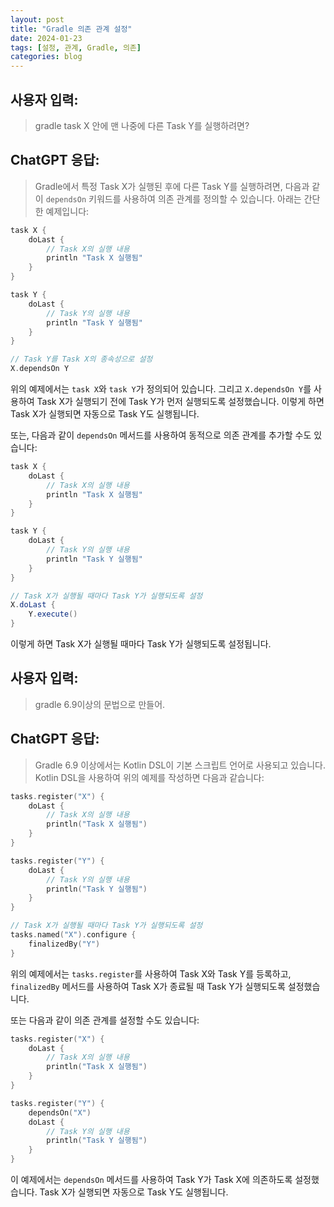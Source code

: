 ```yaml
---
layout: post
title: "Gradle 의존 관계 설정"
date: 2024-01-23
tags: [설정, 관계, Gradle, 의존]
categories: blog
---
```


## 사용자 입력:
> gradle task X  안에 맨 나중에 다른 Task Y를 실행하려면?

## ChatGPT 응답:
> Gradle에서 특정 Task X가 실행된 후에 다른 Task Y를 실행하려면, 다음과 같이 `dependsOn` 키워드를 사용하여 의존 관계를 정의할 수 있습니다. 아래는 간단한 예제입니다:

```groovy
task X {
    doLast {
        // Task X의 실행 내용
        println "Task X 실행됨"
    }
}

task Y {
    doLast {
        // Task Y의 실행 내용
        println "Task Y 실행됨"
    }
}

// Task Y를 Task X의 종속성으로 설정
X.dependsOn Y
```

위의 예제에서는 `task X`와 `task Y`가 정의되어 있습니다. 그리고 `X.dependsOn Y`를 사용하여 Task X가 실행되기 전에 Task Y가 먼저 실행되도록 설정했습니다. 이렇게 하면 Task X가 실행되면 자동으로 Task Y도 실행됩니다.

또는, 다음과 같이 `dependsOn` 메서드를 사용하여 동적으로 의존 관계를 추가할 수도 있습니다:

```groovy
task X {
    doLast {
        // Task X의 실행 내용
        println "Task X 실행됨"
    }
}

task Y {
    doLast {
        // Task Y의 실행 내용
        println "Task Y 실행됨"
    }
}

// Task X가 실행될 때마다 Task Y가 실행되도록 설정
X.doLast {
    Y.execute()
}
```

이렇게 하면 Task X가 실행될 때마다 Task Y가 실행되도록 설정됩니다.

## 사용자 입력:
> gradle 6.9이상의 문법으로 만들어.

## ChatGPT 응답:
> Gradle 6.9 이상에서는 Kotlin DSL이 기본 스크립트 언어로 사용되고 있습니다. Kotlin DSL을 사용하여 위의 예제를 작성하면 다음과 같습니다:

```kotlin
tasks.register("X") {
    doLast {
        // Task X의 실행 내용
        println("Task X 실행됨")
    }
}

tasks.register("Y") {
    doLast {
        // Task Y의 실행 내용
        println("Task Y 실행됨")
    }
}

// Task X가 실행될 때마다 Task Y가 실행되도록 설정
tasks.named("X").configure {
    finalizedBy("Y")
}
```

위의 예제에서는 `tasks.register`를 사용하여 Task X와 Task Y를 등록하고, `finalizedBy` 메서드를 사용하여 Task X가 종료될 때 Task Y가 실행되도록 설정했습니다.

또는 다음과 같이 의존 관계를 설정할 수도 있습니다:

```kotlin
tasks.register("X") {
    doLast {
        // Task X의 실행 내용
        println("Task X 실행됨")
    }
}

tasks.register("Y") {
    dependsOn("X")
    doLast {
        // Task Y의 실행 내용
        println("Task Y 실행됨")
    }
}
```

이 예제에서는 `dependsOn` 메서드를 사용하여 Task Y가 Task X에 의존하도록 설정했습니다. Task X가 실행되면 자동으로 Task Y도 실행됩니다.

